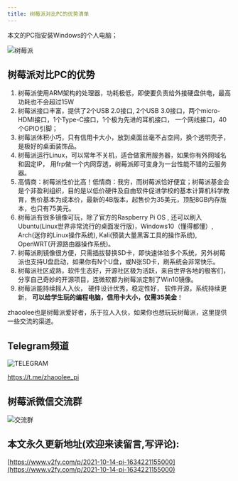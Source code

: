 ```yaml
---
title: 树莓派对比PC的优势清单
---
```


本文的PC指安装Windows的个人电脑；

![树莓派](https://cdn.fangyuanxiaozhan.com/assets/1634224483642pM7jzSWd.jpeg)


## 树莓派对比PC的优势

1. 树莓派使用ARM架构的处理器，功耗极低，即使要负责给外接硬盘供电，最高功耗也不会超过15W
2. 树莓派接口丰富，提供了2个USB 2.0接口,  2个USB 3.0接口，两个micro-HDMI接口，1个Type-C接口，1个极为先进的耳机接口， 一个网线接口，40个GPIO引脚；
3. 树莓派体积小巧，只有信用卡大小，放到桌面丝毫不占空间，换个透明壳子，是极好的桌面装饰品。
4. 树莓派运行Linux，可以常年不关机，适合做家用服务器，如果你有外网域名和固定IP， 用frp做一个内网穿透，树莓派即可变身为一台性能不错的云服务器。
5. 高情商：树莓派性价比高！低情商：我穷，而树莓派恰好便宜；树莓派基金会是个非盈利组织，目的是以低价硬件及自由软件促进学校的基本计算机科学教育，售价基本为成本价，最新的4B版本，起售价为35美元，顶配8GB内存版本，也只有75美元。
6. 树莓派有很多镜像可玩，除了官方的Raspberry Pi OS , 还可以刷入Ubuntu(Linux世界非常流行的桌面发行版)，Windows10（懂得都懂）, Arch(迷你的Linux操作系统), Kali(预装大量黑客工具的操作系统),  OpenWRT(开源路由器操作系统)。
7. 树莓派刷镜像很方便，只需插拔替换SD卡，即快速体验多个系统，另外树莓派也支持U盘启动，如果你有N个U盘，或N张SD卡，刷系统会非常快乐。
8. 树莓派社区成熟，软件生态好，开源社区极为活跃，来自世界各地的极客们，分享自己奇妙的开源项目，连微软都为树莓派定制了Win10镜像。
9. 树莓派能持续摇人入伙， 硬件设计优秀，稳定性好， 软件开源，系统持续更新， **可以给学生玩的编程电脑，信用卡大小，仅需35美金**！



zhaoolee也是树莓派爱好者，乐于拉人入伙，如果你也想玩玩树莓派，这里提供一些交流的渠道。



## Telegram频道

![TELEGRAM](https://cdn.fangyuanxiaozhan.com/assets/1634224749702pFTFd3Pm.jpeg)

https://t.me/zhaoolee_pi

## 树莓派微信交流群



![交流群](https://cdn.fangyuanxiaozhan.com/assets/16342246152793MxsynG2.png)




## 本文永久更新地址(欢迎来读留言,写评论):

[https://www.v2fy.com/p/2021-10-14-pi-1634221155000](https://www.v2fy.com/p/2021-10-14-pi-1634221155000)
